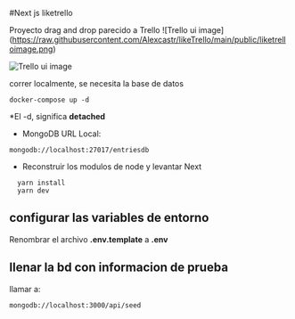 #Next js liketrello




Proyecto drag and drop parecido a Trello
![Trello ui image]
(https://raw.githubusercontent.com/Alexcastr/likeTrello/main/public/liketrelloimage.png)

<image src="/public/liketrelloimage.png" alt="Trello ui image">

correr localmente, se necesita la base de datos

```
docker-compose up -d

```

*El -d, significa __detached__

* MongoDB URL Local:

```
mongodb://localhost:27017/entriesdb

```

* Reconstruir los modulos de node y levantar Next
```
  yarn install
  yarn dev
```

## configurar las variables de entorno
Renombrar el archivo __.env.template__ a __.env__


## llenar la bd con informacion de prueba 

llamar a:
```
mongodb://localhost:3000/api/seed
```